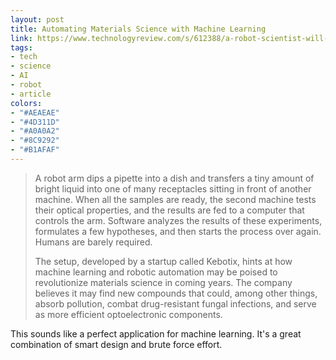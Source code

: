 ```yaml
---
layout: post
title: Automating Materials Science with Machine Learning
link: https://www.technologyreview.com/s/612388/a-robot-scientist-will-dream-up-new-materials-to-advance-computing-and-fight-pollution/
tags:
- tech
- science
- AI
- robot
- article
colors:
- "#AEAEAE"
- "#4D311D"
- "#A0A0A2"
- "#8C9292"
- "#B1AFAF"
---
```


> A robot arm dips a pipette into a dish and transfers a tiny amount of bright liquid into one of many receptacles sitting in front of another machine. When all the samples are ready, the second machine tests their optical properties, and the results are fed to a computer that controls the arm. Software analyzes the results of these experiments, formulates a few hypotheses, and then starts the process over again. Humans are barely required.
>
> The setup, developed by a startup called Kebotix, hints at how machine learning and robotic automation may be poised to revolutionize materials science in coming years. The company believes it may find new compounds that could, among other things, absorb pollution, combat drug-resistant fungal infections, and serve as more efficient optoelectronic components.

This sounds like a perfect application for machine learning. It's a great combination of smart design and brute force effort.
